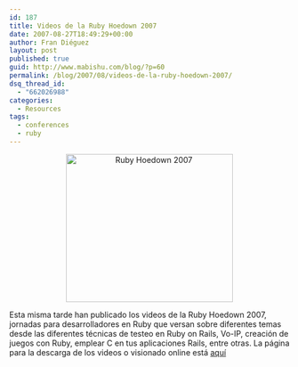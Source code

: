 ```yaml
---
id: 187
title: Videos de la Ruby Hoedown 2007
date: 2007-08-27T18:49:29+00:00
author: Fran Diéguez
layout: post
published: true
guid: http://www.mabishu.com/blog/?p=60
permalink: /blog/2007/08/videos-de-la-ruby-hoedown-2007/
dsq_thread_id:
  - "662026988"
categories:
  - Resources
tags:
  - conferences
  - ruby
---
```

<p style="text-align: center">
<img src="/assets/2007/08/hoedownlogo.png" title="Ruby Hoedown 2007" alt="Ruby Hoedown 2007" height="266" width="300" />
</p>

Esta misma tarde han publicado los videos de la Ruby Hoedown 2007, jornadas para desarrolladores en Ruby que versan sobre diferentes temas desde las diferentes técnicas de testeo en Ruby on Rails, Vo-IP, creación de juegos con Ruby, emplear C en tus aplicaciones Rails, entre otras. La p&aacute;gina para la descarga de los videos o visionado online est&aacute; <a href="http://rubyhoedown2007.confreaks.com/" title="Download Ruby Hoedown 2007 conference's Videos">aquí</a>
